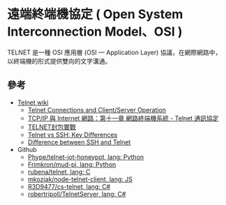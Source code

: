 # 遠端終端機協定 ( Open System Interconnection Model、OSI )

TELNET 是一種 OSI 應用層 (OSI — Application Layer) 協議，在網際網路中，以終端機的形式提供雙向的文字溝通。

## 參考

+ [Telnet wiki](https://zh.m.wikipedia.org/zh-tw/Telnet)
    - [Telnet Connections and Client/Server Operation](http://www.tcpipguide.com/free/t_TelnetConnectionsandClientServerOperation.htm)
    - [TCP/IP 與 Internet 網路：第十一章 網路終端機系統 - Telnet 通訊協定](http://www.tsnien.idv.tw/Internet_WebBook/chap11/11-4%20Telnet%20%E9%80%9A%E8%A8%8A%E5%8D%94%E5%AE%9A.html)
    - [TELNET封包實戰](https://gordonfang-85054.medium.com/e9306216fba0)
    - [Telnet vs SSH: Key Differences](https://www.guru99.com/telnet-vs-ssh.html)
    - [Difference between SSH and Telnet](https://www.tutorialspoint.com/difference-between-ssh-and-telnet)
+ Github
    - [Phype/telnet-iot-honeypot, lang: Python](https://github.com/Phype/telnet-iot-honeypot)
    - [Frimkron/mud-pi, lang: Python](https://github.com/Frimkron/mud-pi)
    - [rubena/telnet, lang: C](https://github.com/rubena/telnet)
    - [mkozjak/node-telnet-client, lang: JS](https://github.com/mkozjak/node-telnet-client)
    - [R3D9477/cs-telnet, lang: C#](https://github.com/R3D9477/cs-telnet)
    - [robertripoll/TelnetServer, lang: C#](https://github.com/robertripoll/TelnetServer)
